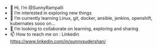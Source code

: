 - 👋 Hi, I’m @SunnyRampalli
- 👀 I’m interested in exploring new things
- 🌱 I’m currently learning Linux, git, docker, ansible, jenkins, openshift, kubernates sooo on...
- 💞️ I’m looking to collaborate on learning, exploring and sharing
- 📫 How to reach me on : Linkedin https://www.linkedin.com/in/sunnysudershan/

<!---
sunnysudershan/sunnysudershan is a ✨ special ✨ repository because its `README.md` (this file) appears on your GitHub profile.
You can click the Preview link to take a look at your changes.
--->
